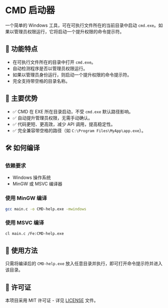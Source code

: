 # CMD 启动器

一个简单的 Windows 工具，可在可执行文件所在的当前目录中启动 `cmd.exe`。如果以管理员权限运行，它将启动一个提升权限的命令提示符。

## 🚀 功能特点
- 在可执行文件所在的目录中打开 `cmd.exe`。
- 自动检测程序是否以管理员权限运行。
- 如果以管理员身份运行，则启动一个提升权限的命令提示符。
- 完全支持带空格的目录名称。

## 🌟 主要优势
- ✅ CMD 在 EXE 所在目录启动，不受 `cmd.exe` 默认路径影响。
- ✅ 自动提升管理员权限，无需手动确认。
- ✅ 代码更短、更高效，减少 API 调用，提高稳定性。
- ✅ 完全兼容带空格的路径（如 `C:\Program Files\MyApp\app.exe`）。

## 🛠️ 如何编译
### 依赖要求
- Windows 操作系统
- MinGW 或 MSVC 编译器

### 使用 MinGW 编译
```sh
gcc main.c -o CMD-help.exe -mwindows
```

### 使用 MSVC 编译
```sh
cl main.c /Fe:CMD-help.exe
```

## 📌 使用方法
只需将编译后的 `CMD-help.exe` 放入任意目录并执行，即可打开命令提示符并进入该目录。

## 📜 许可证
本项目采用 MIT 许可证 - 详见 [LICENSE](LICENSE) 文件。
